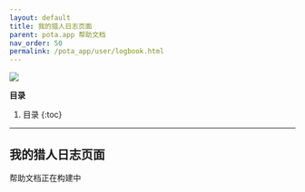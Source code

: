 ```yaml
---
layout: default
title: 我的猎人日志页面
parent: pota.app 帮助文档
nav_order: 50
permalink: /pota_app/user/logbook.html
---
```


![](images/pota-256x256.png)


**目录**
1. 目录
{:toc}
---

## 我的猎人日志页面
帮助文档正在构建中